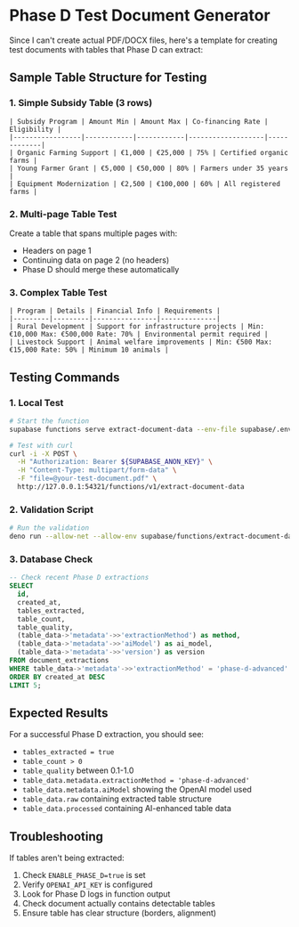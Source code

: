 # Phase D Test Document Generator

Since I can't create actual PDF/DOCX files, here's a template for creating test documents with tables that Phase D can extract:

## Sample Table Structure for Testing

### 1. Simple Subsidy Table (3 rows)
```
| Subsidy Program | Amount Min | Amount Max | Co-financing Rate | Eligibility |
|-----------------|------------|------------|-------------------|-------------|
| Organic Farming Support | €1,000 | €25,000 | 75% | Certified organic farms |
| Young Farmer Grant | €5,000 | €50,000 | 80% | Farmers under 35 years |
| Equipment Modernization | €2,500 | €100,000 | 60% | All registered farms |
```

### 2. Multi-page Table Test
Create a table that spans multiple pages with:
- Headers on page 1
- Continuing data on page 2 (no headers)
- Phase D should merge these automatically

### 3. Complex Table Test
```
| Program | Details | Financial Info | Requirements |
|---------|---------|----------------|--------------|
| Rural Development | Support for infrastructure projects | Min: €10,000 Max: €500,000 Rate: 70% | Environmental permit required |
| Livestock Support | Animal welfare improvements | Min: €500 Max: €15,000 Rate: 50% | Minimum 10 animals |
```

## Testing Commands

### 1. Local Test
```bash
# Start the function
supabase functions serve extract-document-data --env-file supabase/.env

# Test with curl
curl -i -X POST \
  -H "Authorization: Bearer ${SUPABASE_ANON_KEY}" \
  -H "Content-Type: multipart/form-data" \
  -F "file=@your-test-document.pdf" \
  http://127.0.0.1:54321/functions/v1/extract-document-data
```

### 2. Validation Script
```bash
# Run the validation
deno run --allow-net --allow-env supabase/functions/extract-document-data/phase-d-test.ts
```

### 3. Database Check
```sql
-- Check recent Phase D extractions
SELECT 
  id,
  created_at,
  tables_extracted,
  table_count,
  table_quality,
  (table_data->'metadata'->>'extractionMethod') as method,
  (table_data->'metadata'->>'aiModel') as ai_model,
  (table_data->'metadata'->>'version') as version
FROM document_extractions 
WHERE table_data->'metadata'->>'extractionMethod' = 'phase-d-advanced'
ORDER BY created_at DESC 
LIMIT 5;
```

## Expected Results

For a successful Phase D extraction, you should see:
- `tables_extracted = true`
- `table_count > 0`
- `table_quality` between 0.1-1.0
- `table_data.metadata.extractionMethod = 'phase-d-advanced'`
- `table_data.metadata.aiModel` showing the OpenAI model used
- `table_data.raw` containing extracted table structure
- `table_data.processed` containing AI-enhanced table data

## Troubleshooting

If tables aren't being extracted:
1. Check `ENABLE_PHASE_D=true` is set
2. Verify `OPENAI_API_KEY` is configured
3. Look for Phase D logs in function output
4. Check document actually contains detectable tables
5. Ensure table has clear structure (borders, alignment)